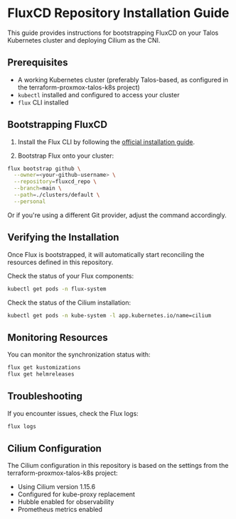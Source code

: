 # FluxCD Repository Installation Guide

This guide provides instructions for bootstrapping FluxCD on your Talos Kubernetes cluster and deploying Cilium as the CNI.

## Prerequisites

- A working Kubernetes cluster (preferably Talos-based, as configured in the terraform-proxmox-talos-k8s project)
- `kubectl` installed and configured to access your cluster
- `flux` CLI installed

## Bootstrapping FluxCD

1. Install the Flux CLI by following the [official installation guide](https://fluxcd.io/docs/installation/).

2. Bootstrap Flux onto your cluster:

```bash
flux bootstrap github \
  --owner=<your-github-username> \
  --repository=fluxcd_repo \
  --branch=main \
  --path=./clusters/default \
  --personal
```

Or if you're using a different Git provider, adjust the command accordingly.

## Verifying the Installation

Once Flux is bootstrapped, it will automatically start reconciling the resources defined in this repository.

Check the status of your Flux components:

```bash
kubectl get pods -n flux-system
```

Check the status of the Cilium installation:

```bash
kubectl get pods -n kube-system -l app.kubernetes.io/name=cilium
```

## Monitoring Resources

You can monitor the synchronization status with:

```bash
flux get kustomizations
flux get helmreleases
```

## Troubleshooting

If you encounter issues, check the Flux logs:

```bash
flux logs
```

## Cilium Configuration

The Cilium configuration in this repository is based on the settings from the terraform-proxmox-talos-k8s project:

- Using Cilium version 1.15.6
- Configured for kube-proxy replacement
- Hubble enabled for observability
- Prometheus metrics enabled
